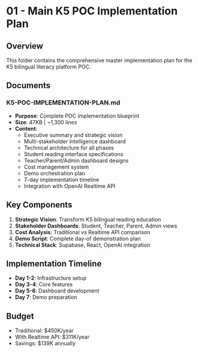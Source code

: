 # 01 - Main K5 POC Implementation Plan

## Overview
This folder contains the comprehensive master implementation plan for the K5 bilingual literacy platform POC.

## Documents

### K5-POC-IMPLEMENTATION-PLAN.md
- **Purpose**: Complete POC implementation blueprint
- **Size**: 47KB | ~1,300 lines
- **Content**:
  - Executive summary and strategic vision
  - Multi-stakeholder intelligence dashboard
  - Technical architecture for all phases
  - Student reading interface specifications
  - Teacher/Parent/Admin dashboard designs
  - Cost management system
  - Demo orchestration plan
  - 7-day implementation timeline
  - Integration with OpenAI Realtime API

## Key Components
1. **Strategic Vision**: Transform K5 bilingual reading education
2. **Stakeholder Dashboards**: Student, Teacher, Parent, Admin views
3. **Cost Analysis**: Traditional vs Realtime API comparison
4. **Demo Script**: Complete day-of demonstration plan
5. **Technical Stack**: Supabase, React, OpenAI integration

## Implementation Timeline
- **Day 1-2**: Infrastructure setup
- **Day 3-4**: Core features
- **Day 5-6**: Dashboard development
- **Day 7**: Demo preparation

## Budget
- Traditional: $450K/year
- With Realtime API: $311K/year
- Savings: $139K annually